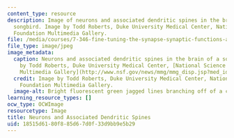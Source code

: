 ```yaml
---
content_type: resource
description: Image of neurons and associated dendritic spines in the brain of a juvenile
  songbird. Image by Todd Roberts, Duke University Medical Center, National Science
  Foundation Multimedia Gallery.
file: /media/courses/7-346-fine-tuning-the-synapse-synaptic-functions-and-dysfunction-fall-2014/18515d6180f885d67d0f33d9bb9e5b29_7-346f14.jpg
file_type: image/jpeg
image_metadata:
  caption: Neurons and associated dendritic spines in the brain of a songbird (image
    by Todd Roberts, Duke University Medical Center, [National Science Foundation
    Multimedia Gallery](http://www.nsf.gov/news/mmg/mmg_disp.jsp?med_id=69051&from=search_list)).
  credit: Image by Todd Roberts, Duke University Medical Center, National Science
    Foundation Multimedia Gallery.
  image-alt: Bright fluorescent green jagged lines branching off of a central point.
learning_resource_types: []
ocw_type: OCWImage
resourcetype: Image
title: Neurons and Associated Dendritic Spines
uid: 18515d61-80f8-85d6-7d0f-33d9bb9e5b29
---
```

